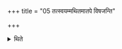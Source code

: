 +++
title = "05 तत्स्वयम्मथितमातपे विषजन्ति"

+++

<details><summary>थिते</summary>

5. They hang that self-churned (Butter) in the sun. 
</details>
